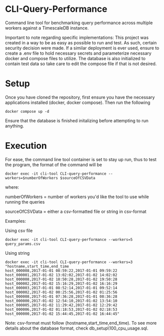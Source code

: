 # CLI-Query-Performance
Command line tool for benchmarking query performance across multiple workers against a TimescaleDB instance.

Important to note regarding specific implementations: This project was created in a way to be as easy as possible to run and test. As such, certain security decision were made. If a similar deployment is ever used, ensure to create a .env file to hold necessary secrets and parameterize necessary docker and compose files to utilize. The database is also initialized to contain test data so take care to edit the compose file if that is not desired.

# Setup

Once you have cloned the repository, first ensure you have the necessary applications installed (docker, docker compose). Then run the following

    docker compose up -d

Ensure that the database is finished initalizing before attempting to run anything.

# Execution

For ease, the command line tool container is set to stay up run, thus to test the program, the format of the command will be

    docker exec -it cli-tool CLI-query-performance --workers=$numberOfWorkers $sourceOfCSVData

where:

numberOfWorkers = number of workers you'd like the tool to use while running the queries
    
sourceOfCSVData = either a csv-formatted file or string in csv-format

Examples:

Using csv file

    docker exec -it cli-tool CLI-query-performance --workers=5 query_params.csv

Using string

    docker exec -it cli-tool CLI-query-performance --workers=3 "hostname,start_time,end_time
    host_000008,2017-01-01 08:59:22,2017-01-01 09:59:22
    host_000001,2017-01-02 13:02:02,2017-01-02 14:02:02
    host_000008,2017-01-02 18:50:28,2017-01-02 19:50:28
    host_000002,2017-01-02 15:16:29,2017-01-02 16:16:29
    host_000003,2017-01-01 08:52:14,2017-01-01 09:52:14
    host_000002,2017-01-02 00:25:56,2017-01-02 01:25:56
    host_000008,2017-01-01 07:36:28,2017-01-01 08:36:28
    host_000000,2017-01-02 12:54:10,2017-01-02 13:54:10
    host_000005,2017-01-02 11:29:42,2017-01-02 12:29:42
    host_000006,2017-01-02 01:18:53,2017-01-02 02:18:53
    host_000000,2017-01-02 15:44:45,2017-01-02 16:44:45"

Note: csv-format must follow (hostname,start_time,end_time). To see more details about the database format, check db_setup\100_cpu_usage.sql.
